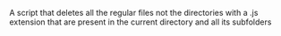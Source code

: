 A script that deletes all the regular files not the directories with a .js extension that are present in the current directory and all its subfolders
